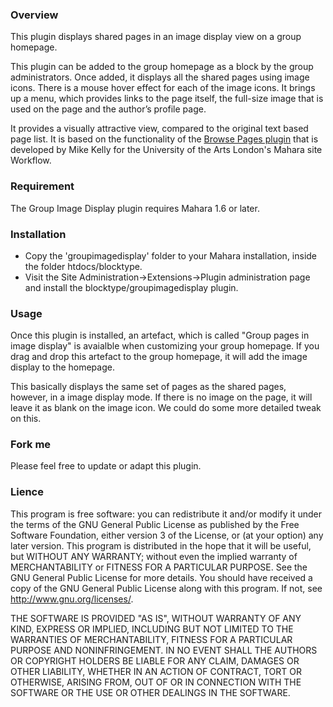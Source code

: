 ### Overview

This plugin displays shared pages in an image display view on a group homepage.

This plugin can be added to the group homepage as a block by the group administrators. Once added, it displays all the shared pages using image icons. There is a mouse hover effect for each of the image icons. It brings up a menu, which provides links to the page itself, the full-size image that is used on the page and the author’s profile page.

It provides a visually attractive view, compared to the original text based page list. It is based on the functionality of the [Browse Pages plugin](https://github.com/CLTAD/mahara-browse) that is developed by Mike Kelly for the University of the Arts London's Mahara site Workflow.

### Requirement

The Group Image Display plugin requires Mahara 1.6 or later.

### Installation

- Copy the 'groupimagedisplay' folder to your Mahara installation, inside the folder htdocs/blocktype.
- Visit the Site Administration->Extensions->Plugin administration page and install the blocktype/groupimagedisplay plugin.

### Usage

Once this plugin is installed, an artefact, which is called "Group pages in image display" is avaialble when customizing your group homepage. If you drag and drop this artefact to the group homepage, it will add the image display to the homepage.

This basically displays the same set of pages as the shared pages, however, in a image display mode. If there is no image on the page, it will leave it as blank on the image icon. We could do some more detailed tweak on this.

### Fork me

Please feel free to update or adapt this plugin.

### Lience

This program is free software: you can redistribute it and/or modify it under the terms of the GNU General Public License as published by the Free Software Foundation, either version 3 of the License, or (at your option) any later version. This program is distributed in the hope that it will be useful, but WITHOUT ANY WARRANTY; without even the implied warranty of MERCHANTABILITY or FITNESS FOR A PARTICULAR PURPOSE. See the GNU General Public License for more details. You should have received a copy of the GNU General Public License along with this program. If not, see http://www.gnu.org/licenses/.

THE SOFTWARE IS PROVIDED "AS IS", WITHOUT WARRANTY OF ANY KIND, EXPRESS OR IMPLIED, INCLUDING BUT NOT LIMITED TO THE WARRANTIES OF MERCHANTABILITY, FITNESS FOR A PARTICULAR PURPOSE AND NONINFRINGEMENT. IN NO EVENT SHALL THE AUTHORS OR COPYRIGHT HOLDERS BE LIABLE FOR ANY CLAIM, DAMAGES OR OTHER LIABILITY, WHETHER IN AN ACTION OF CONTRACT, TORT OR OTHERWISE, ARISING FROM, OUT OF OR IN CONNECTION WITH THE SOFTWARE OR THE USE OR OTHER DEALINGS IN THE SOFTWARE.
